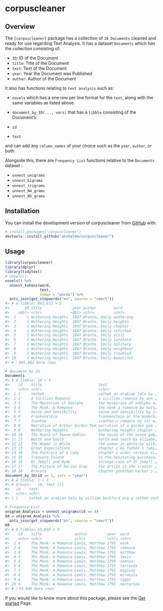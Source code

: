 
<!-- README.md is generated from README.Rmd. Please edit that file -->

# corpuscleaner

<!-- badges: start -->
<!-- badges: end -->

## Overview

The `{corpuscleaner}` package has a collection of `18 Documents` cleaned
and ready for use regarding Text Analysis. It has a dataset `Documents`
which has the collection consisting of:

- `ID`: ID of the Document
- `title`: Title of the Document
- `text`: Text of the Document
- `year`: Year the Document was Published
- `author`: Author of the Document

It also has functions relating to `text analysis` such as:

- `novels` which has a one row per line format for the `text`, along
  with the same variables as listed above.

- `document_by_ID(..., vars)` that has a `tibble` consisting of the
  Document’s:

- `id`

- `text`

and can add any `column_names` of your choice such as the `year`,
`author`, or both.

Alongside this, there are `Frequency List` functions relative to the
`Documents` dataset :

- `unnest_unigrams`
- `unnest_bigrams`
- `unnest_trigrams`
- `unnest_N4_grams`
- `unnest_N5_grams`

## Installation

You can install the development version of corpuscleaner from
[GitHub](https://github.com/) with:

``` r
# install.packages("corpuscleaner")
devtools::install_github("anshalmm/corpuscleaner")
```

## Usage

``` r
library(corpuscleaner)
library(dplyr)
library(tidytext)
# novels() 
novels() %>%
  unnest_tokens(word, 
                text, 
                token = "words") %>%
  anti_join(get_stopwords("en", source = "smart"))
#> # A tibble: 895,673 × 5
#>       ID title              year author        word     
#>    <dbl> <chr>             <dbl> <chr>         <chr>    
#>  1     1 Wuthering Heights  1847 Bronte, Emily wuthering
#>  2     1 Wuthering Heights  1847 Bronte, Emily heights  
#>  3     1 Wuthering Heights  1847 Bronte, Emily chapter  
#>  4     1 Wuthering Heights  1847 Bronte, Emily returned 
#>  5     1 Wuthering Heights  1847 Bronte, Emily visit    
#>  6     1 Wuthering Heights  1847 Bronte, Emily landlord 
#>  7     1 Wuthering Heights  1847 Bronte, Emily solitary 
#>  8     1 Wuthering Heights  1847 Bronte, Emily neighbour
#>  9     1 Wuthering Heights  1847 Bronte, Emily troubled 
#> 10     1 Wuthering Heights  1847 Bronte, Emily beautiful
#> # ℹ 895,663 more rows

# document_by_ID
Documents
#> # A tibble: 18 × 5
#>    id    title                          text                        year  author
#>    <chr> <chr>                          <chr>                       <chr> <chr> 
#>  1 1     Vathek                         vathek an arabian tale by … 1786  Beckf…
#>  2 2     A Sicilian Romance             a sicilian romance by ann … 1790  Radcl…
#>  3 3     The Mysteries of Udulpho       the mysteries of udolpho a… 1794  Radcl…
#>  4 4     The Monk: A Romance            the monk a romance by matt… 1795  Lewis…
#>  5 5     Sense and Sensibility          sense and sensibility by j… 1811  Auste…
#>  6 6     Frankenstein                   frankenstein or the modern… 1818  Shell…
#>  7 7     Ivanhoe                        ivanhoe a romance by sir w… 1820  Scott…
#>  8 8     Narrative of Arthur Gordon Pym narrative of a gordon pym … 1838  Poe, …
#>  9 9     Wuthering Heights              wuthering heights chapter … 1847  Bront…
#> 10 10    The House of Seven Gables      the house of the seven gab… 1851  Hawth…
#> 11 11    North and South                north and south by elizabe… 1854  Gaske…
#> 12 12    The Woman in White             the woman in white by wilk… 1860  Colli…
#> 13 13    Great Expectations             chapter i my father s fami… 1861  Dicke…
#> 14 14    The Portrait of a Lady         chapter i under certain ci… 1881  James…
#> 15 15    Treasure Island                to the hesitating purchase… 1882  Steve…
#> 16 16    Dr Jekyll and Hyde             strange case of dr jekyll … 1886  Steve…
#> 17 17    The Picture of Dorian Gray     the artist is the creator … 1890  Wilde…
#> 18 18    Dracula                        chapter jonathan harker s … 1897  Stoke…
document_by_ID(id == 1, vars = "year")
#> # A tibble: 1 × 3
#> # Groups:   id, text [1]
#>   id    text                                                               year 
#>   <chr> <chr>                                                              <chr>
#> 1 1     vathek an arabian tale by william beckford esq p vathek vathek ni… 1786

# Frequency List
unigram_Analysis = unnest_unigrams(id == 4)
UA = unigram_Analysis %>%
  anti_join(get_stopwords("en", source = "smart"))
UA
#> # A tibble: 55,650 × 5
#>    id    title               author         year  word     
#>    <chr> <chr>               <chr>          <chr> <chr>    
#>  1 4     The Monk: A Romance Lewis, Matthew 1795  monk     
#>  2 4     The Monk: A Romance Lewis, Matthew 1795  romance  
#>  3 4     The Monk: A Romance Lewis, Matthew 1795  matthew  
#>  4 4     The Monk: A Romance Lewis, Matthew 1795  lewis    
#>  5 4     The Monk: A Romance Lewis, Matthew 1795  somnia   
#>  6 4     The Monk: A Romance Lewis, Matthew 1795  terrores 
#>  7 4     The Monk: A Romance Lewis, Matthew 1795  magicos  
#>  8 4     The Monk: A Romance Lewis, Matthew 1795  miracula 
#>  9 4     The Monk: A Romance Lewis, Matthew 1795  sagas    
#> 10 4     The Monk: A Romance Lewis, Matthew 1795  nocturnos
#> # ℹ 55,640 more rows
```

If you would like to know more about this package, please see the [Get
started](https://anshalmm.github.io/corpuscleaner/articles/corpuscleaner.html)
Page.
